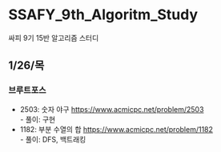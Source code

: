 # SSAFY_9th_Algoritm_Study
싸피 9기 15반 알고리즘 스터디

## 1/26/목
### 브루트포스
- 2503: 숫자 야구 https://www.acmicpc.net/problem/2503 <br> - 풀이: 구현
- 1182: 부분 수열의 합 https://www.acmicpc.net/problem/1182 <br> - 풀이: DFS, 백트래킹


